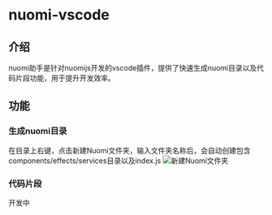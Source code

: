 # nuomi-vscode

## 介绍
nuomi助手是针对nuomijs开发的vscode插件，提供了快速生成nuomi目录以及代码片段功能，用于提升开发效率。

## 功能
### 生成nuomi目录
在目录上右键，点击新建Nuomi文件夹，输入文件夹名称后，会自动创建包含components/effects/services目录以及index.js
![新建Nuomi文件夹](https://raw.githubusercontent.com/nuomijs/nuomi-vscode/master/images/newFolder.gif)

### 代码片段
开发中